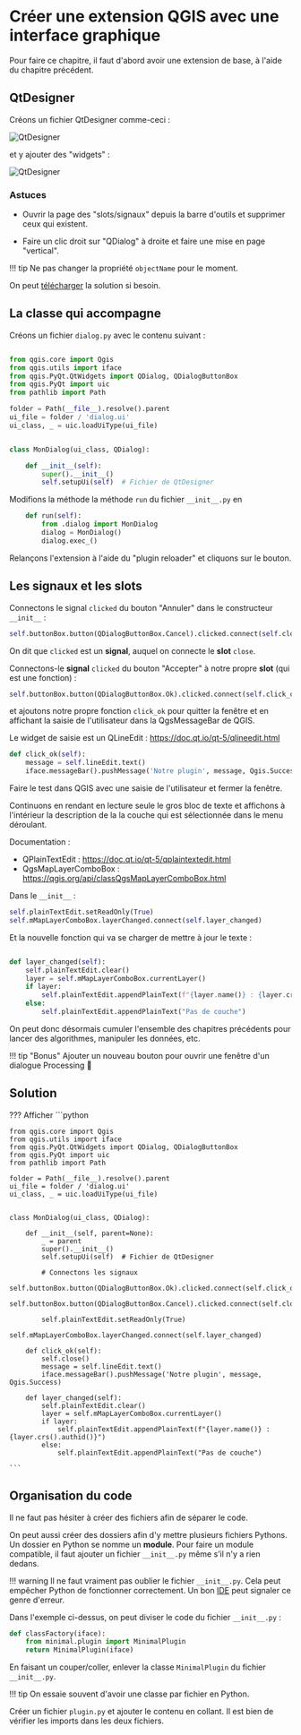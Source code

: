# Créer une extension QGIS avec une interface graphique

Pour faire ce chapitre, il faut d'abord avoir une extension de base, à l'aide du chapitre précédent.

## QtDesigner

Créons un fichier QtDesigner comme-ceci : 

![QtDesigner](media/qt_designer_0.png)

et y ajouter des "widgets" :

![QtDesigner](media/qt_designer_1.jpg)

### Astuces

* Ouvrir la page des "slots/signaux" depuis la barre d'outils et supprimer ceux qui existent.

* Faire un clic droit sur "QDialog" à droite et faire une mise en page "vertical".

!!! tip
    Ne pas changer la propriété `objectName` pour le moment.

On peut [télécharger](./solution/dialog.ui) la solution si besoin.

## La classe qui accompagne

Créons un fichier `dialog.py` avec le contenu suivant :

```python

from qgis.core import Qgis
from qgis.utils import iface
from qgis.PyQt.QtWidgets import QDialog, QDialogButtonBox
from qgis.PyQt import uic
from pathlib import Path

folder = Path(__file__).resolve().parent
ui_file = folder / 'dialog.ui'
ui_class, _ = uic.loadUiType(ui_file)


class MonDialog(ui_class, QDialog):

    def __init__(self):
        super().__init__()
        self.setupUi(self)  # Fichier de QtDesigner

```

Modifions la méthode la méthode `run` du fichier `__init__.py` en 

```python
    def run(self):
        from .dialog import MonDialog
        dialog = MonDialog()
        dialog.exec_()
```

Relançons l'extension à l'aide du "plugin reloader" et cliquons sur le bouton.

## Les signaux et les slots

Connectons le signal `clicked` du bouton "Annuler" dans le constructeur `__init__` : 

```python
self.buttonBox.button(QDialogButtonBox.Cancel).clicked.connect(self.close)
```

On dit que `clicked` est un **signal**, auquel on connecte le **slot** `close`. 

Connectons-le **signal** `clicked` du bouton "Accepter" à notre propre **slot** (qui est une fonction) :

```python
self.buttonBox.button(QDialogButtonBox.Ok).clicked.connect(self.click_ok)
```

et ajoutons notre propre fonction `click_ok` pour quitter la fenêtre et en affichant la saisie de
l'utilisateur dans la QgsMessageBar de QGIS.

Le widget de saisie est un QLineEdit : https://doc.qt.io/qt-5/qlineedit.html

```python
def click_ok(self):
    message = self.lineEdit.text()
    iface.messageBar().pushMessage('Notre plugin', message, Qgis.Success)
```

Faire le test dans QGIS avec une saisie de l'utilisateur et fermer la fenêtre.

Continuons en rendant en lecture seule le gros bloc de texte et affichons à l'intérieur la description de la
la couche qui est sélectionnée dans le menu déroulant.

Documentation :

* QPlainTextEdit : https://doc.qt.io/qt-5/qplaintextedit.html
* QgsMapLayerComboBox : https://qgis.org/api/classQgsMapLayerComboBox.html

Dans le `__init__` :

```python
self.plainTextEdit.setReadOnly(True)
self.mMapLayerComboBox.layerChanged.connect(self.layer_changed)
```

Et la nouvelle fonction qui va se charger de mettre à jour le texte :

```python

def layer_changed(self):
    self.plainTextEdit.clear()
    layer = self.mMapLayerComboBox.currentLayer()
    if layer:
        self.plainTextEdit.appendPlainText(f"{layer.name()} : {layer.crs().authid()}")
    else:
        self.plainTextEdit.appendPlainText("Pas de couche")

```

On peut donc désormais cumuler l'ensemble des chapitres précédents pour lancer des algorithmes, manipuler les
données, etc.

!!! tip "Bonus"
    Ajouter un nouveau bouton pour ouvrir une fenêtre d'un dialogue Processing 🚀

## Solution

??? Afficher
    ```python
    
    from qgis.core import Qgis
    from qgis.utils import iface
    from qgis.PyQt.QtWidgets import QDialog, QDialogButtonBox
    from qgis.PyQt import uic
    from pathlib import Path
    
    folder = Path(__file__).resolve().parent
    ui_file = folder / 'dialog.ui'
    ui_class, _ = uic.loadUiType(ui_file)
    
    
    class MonDialog(ui_class, QDialog):
    
        def __init__(self, parent=None):
            _ = parent
            super().__init__()
            self.setupUi(self)  # Fichier de QtDesigner
    
            # Connectons les signaux
            self.buttonBox.button(QDialogButtonBox.Ok).clicked.connect(self.click_ok)
            self.buttonBox.button(QDialogButtonBox.Cancel).clicked.connect(self.close)
    
            self.plainTextEdit.setReadOnly(True)
            self.mMapLayerComboBox.layerChanged.connect(self.layer_changed)
    
        def click_ok(self):
            self.close()
            message = self.lineEdit.text()
            iface.messageBar().pushMessage('Notre plugin', message, Qgis.Success)
    
        def layer_changed(self):
            self.plainTextEdit.clear()
            layer = self.mMapLayerComboBox.currentLayer()
            if layer:
                self.plainTextEdit.appendPlainText(f"{layer.name()} : {layer.crs().authid()}")
            else:
                self.plainTextEdit.appendPlainText("Pas de couche")
    
    ```

## Organisation du code

Il ne faut pas hésiter à créer des fichiers afin de séparer le code.

On peut aussi créer des dossiers afin d'y mettre plusieurs fichiers Pythons. Un dossier en Python se nomme un
**module**. Pour faire un module compatible, il faut ajouter un fichier `__init__.py` même s’il n'y a rien
dedans.

!!! warning
    Il ne faut vraiment pas oublier le fichier `__init__.py`. Cela peut empêcher Python de fonctionner
    correctement. Un bon [IDE](./ide-git.md#utilisation-dun-ide) peut signaler ce genre d'erreur.

Dans l'exemple ci-dessus, on peut diviser le code du fichier `__init__.py` :

```python
def classFactory(iface):
    from minimal.plugin import MinimalPlugin
    return MinimalPlugin(iface)
```

En faisant un couper/coller, enlever la classe `MinimalPlugin` du fichier `__init__.py`.

!!! tip
    On essaie souvent d'avoir une classe par fichier en Python.

Créer un fichier `plugin.py` et ajouter le contenu en collant. Il est bien de vérifier les imports dans les
deux fichiers.
